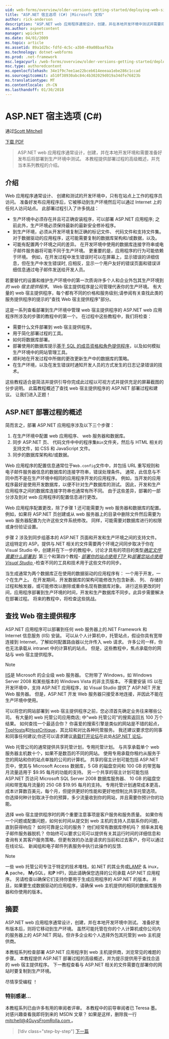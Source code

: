 ```yaml
---
uid: web-forms/overview/older-versions-getting-started/deploying-web-site-projects/asp-net-hosting-options-cs
title: "ASP.NET 宿主选项 (C#) |Microsoft 文档"
author: rick-anderson
description: "ASP.NET web 应用程序通常设计，创建，并在本地开发环境中测试并需要将其部署到生产环境 o..."
ms.author: aspnetcontent
manager: wpickett
ms.date: 04/01/2009
ms.topic: article
ms.assetid: 89a1d2bc-fdfd-4c5c-a3b0-49a08baaf63a
ms.technology: dotnet-webforms
ms.prod: .net-framework
msc.legacyurl: /web-forms/overview/older-versions-getting-started/deploying-web-site-projects/asp-net-hosting-options-cs
msc.type: authoredcontent
ms.openlocfilehash: 34e1f9c7ee1ae22bceb614eeeaa1ebe286c1ccad
ms.sourcegitcommit: a510f38930abc84c4b302029d019a34dfe76823b
ms.translationtype: MT
ms.contentlocale: zh-CN
ms.lasthandoff: 01/30/2018
---
```

<a name="aspnet-hosting-options-c"></a>ASP.NET 宿主选项 (C#)
====================
通过[Scott Mitchell](https://twitter.com/ScottOnWriting)

[下载 PDF](http://download.microsoft.com/download/E/8/9/E8920AE6-D441-41A7-8A77-9EF8FF970D8B/aspnet_tutorial01_Basics_cs.pdf)

> ASP.NET web 应用程序通常设计，创建，并在本地开发环境和需要准备好发布后将部署到生产环境中测试。 本教程提供部署过程的高级概述，并充当本系列教程的介绍。


## <a name="introduction"></a>介绍

Web 应用程序通常设计、 创建和测试的开发环境中，只有在站点上工作的程序员访问。 准备好发布应用程序后，它被移动到生产环境然后可以通过 Internet 上的任何人访问站点。 此部署过程引入了许多挑战：

- 生产环境中必须存在并且可正确安装程序，可以部署 ASP.NET 应用程序; 之前此外，生产环境必须保持最新的最新安全修补程序。
- 到生产环境，必须从开发环境复制正确的标记文件、 代码文件和支持文件集。 对于数据驱动的应用程序，这可能需要复制的数据库架构和/或数据，以及。
- 可能有配置两个环境之间的差异。 在开发环境中使用的数据库连接字符串或电子邮件服务器将可能不同于生产环境。 更重要的是，应用程序的行为可能依赖于环境。 例如，在开发过程中发生错误时可以在屏幕上，显示错误的详细信息，但在生产中发生错误时, 应相反，显示一个用户友好的错误页面和错误详细信息通过电子邮件发送给开发人员。

若要替代的设置和维护生产环境中的第一次质询许多个人和企业外包其生产环境到*的 web 宿主提供程序*。 Web 宿主提供程序是公司管理代表你的生产环境。 有大量的 web 宿主提供程序，每个都有不同的价格和服务级别;请参阅有关查找此类的服务提供程序的提示的"查找 Web 宿主提供程序"部分。

这是一系列查看部署到生产环境中管理 web 宿主提供程序的 ASP.NET web 应用程序所涉及的步骤的教程中的第一个。 在过程中这些教程中，我们将检查：

- 需要什么文件部署到 web 宿主提供程序。
- 用于简化部署过程的工具。
- 如何将数据库部署。
- 部署使用的数据库提示[基于 SQL 的成员资格和角色提供程序](../../older-versions-security/membership/creating-the-membership-schema-in-sql-server-cs.md)，以及如何模拟生产环境中的网站管理工具。
- 顺利地在开发过程中所做的更改更新生产中的数据库的策略。
- 在生产环境，以及在发生错误时通知开发人员的方式发生的日志记录错误的技术。

这些教程适合是简洁并提供引导你完成此过程以可视方式并提供充足的屏幕截图的分步说明。 此篇教程概述了查找 web 宿主提供程序的 ASP.NET 部署过程和建议。 让我们进入正题！

## <a name="an-overview-of-the-aspnet-deployment-process"></a>ASP.NET 部署过程的概述

简而言之，部署 ASP.NET 应用程序涉及以下三个步骤：

1. 在生产环境中配置 web 应用程序、 web 服务器和数据库。
2. 同步 ASP.NET 页、 代码文件中中的程序集`Bin`文件夹，然后与 HTML 相关的支持文件，如 CSS 和 JavaScript 文件。
3. 同步的数据库架构和/或数据。

Web 应用程序的配置信息通常位于`Web.config`文件中，并包括 URL 重写规则和电子邮件服务器信息的数据库的连接字符串，错误处理条件。 通常，此信息与不同中而不是在生产环境中相同的应用程序开发的应用程序。 例如，当开发的应用程序最好是使用开发数据库，以便不针对生产数据库的测试。 因此，开发和生产应用程序之间的数据库连接字符串也通常有所不同。 由于这些差异，部署的一部分涉及到对 web 应用程序的配置信息进行更改。

Web 应用程序配置更改，除了步骤 1 还可能需要为 web 服务器和数据库的配置。 例如，如果将 ASP.NET 页创建或从 web 服务器上的目录中删除文件然后需要为 web 服务器配置为允许这些文件系统修改。 同样，可能需要对数据库进行的权限或身份验证设置。


步骤 2 涉及到同步组基本的 ASP.NET 页面和开发和生产环境之间的支持文件。 这组特定的 ASP。提供与.NET 相关的文件需要两个环境之间同步取决于你在 Visual Studio 中，创建并在下一步的教程中，讨论才具有的项目的类型[*确定文件需要什么部署到*](determining-what-files-need-to-be-deployed-cs.md). 第三个和第四个教程- [*部署你的站点使用 FTP* ](deploying-your-site-using-an-ftp-client-cs.md)和[*部署您站点使用 Visual Studio* ](deploying-your-site-using-visual-studio-cs.md) -检查不同的工具和技术用于这些文件的同步。

当生成通常为两个数据库正在使用的数据驱动的应用程序有： 一个用于开发，一个在生产上。 在开发期间，开发数据库的架构可能修改为包含新表、 列、 存储的过程和触发器，或可能修改以删除或重命名现有数据库对象。 进行这些更改的时间，应用程序部署到生产环境的时间，开发和生产数据库不同步。此异步需要解决在部署过程。 将来的教程中，将检查这些挑战。

## <a name="finding-a-web-host-provider"></a>查找 Web 宿主提供程序

ASP.NET 应用程序可以部署到任何 web 服务器上的.NET Framework 和 Internet 信息服务 (IIS) 安装。 可以从个人计算机中，托管站点，假设你具有宽带连接到 Internet，了解如何配置路由器以允许传入 web 请求。 许多公司一样，你也无法承载从 intranet 中的计算机的站点。 但是，这些教程中，焦点承载你的网站与 web 宿主提供程序。

> [!NOTE]
> [IIS](https://www.iis.net/)是 Microsoft 的企业级 web 服务器。 它附带了 Windows，如 Windows Server 2008 和某些版本的 Windows Vista 的非主页版本。 不需要安装 IIS 以在开发环境中，支持 ASP.NET 应用程序，如 Visual Studio 提供了 ASP.NET 开发 Web 服务器。 但是，ASP.NET 开发 Web 服务器只接受本地连接，并因此不能在生产环境中使用。


可以将您的网站部署到 web 宿主提供程序之前，您必须首先确定业务往来哪些公司。 有大量的 web 托管公司应用商店; 中"web 托管公司"的搜索返回五 100 万个结果。 如何查找一个最适合你？ 你喜爱的搜索引擎是类似的网站是不错的起点， [TopHosts](http://www.tophosts.com/)和[HostCritique](http://www.hostcritique.net/)，其比较和对比各种托管服务。 我还建议要求您的同事和同事任何建议;你还可以请求建议[承载打开论坛](https://forums.asp.net/158.aspx)在此处[ASP.NET 论坛](https://forums.asp.net/)。

Web 托管公司的通常提供共享托管计划，专用托管计划。 与共享承载单个 web 服务器主机数十个，如果不是数百的不同的网站。 使用专用承载你租约从服务于您的网站和你的站点单独的公司的计算机。 共享的宿主计划可能包括 ASP.NET 页中，使其与 Microsoft Access 数据库，5 GB 的磁盘空间和 100 GB 的带宽每月流量适用于 $9.95 每月的功能的支持。 另一个共享的宿主计划可能包括 ASP.NET 页访问 Microsoft SQL Server 2008 数据库服务器、 10 GB 的磁盘空间和带宽每月流量的 250 GB $19.95 每月的支持。 专用托管计划通常成本更高，成本计算数百美元，每个月，但提供更好的性能和更好地控制比共享托管选项。 你选择何种计划取决于你的预算，多少流量收到你的网站，并且需要你预计你的功能。

选择 web 宿主提供程序时的两个重要注意事项是客户服务和服务质量。 如果你有一个问题或配置问题，如何长时间从提交到 web 主机的支持人员联系你的问题，直到获得响应？ 如何可靠是公司的服务？ 他们经常有数据库停机吗？ 频率未其电子邮件服务器脱机？ 你始终可以要求公司可以提供有关其运行时间的详细信息和查询有关其客户服务策略，但更有效的办法是请求的当前和过去客户，你可以通过在线论坛、 新闻组和电子邮件列表服务中执行此操作的反馈.

> [!NOTE]
> 一些 web 托管公司专注于特定的技术堆栈，如.NET 的其业务或[LAMP](http://en.wikipedia.org/wiki/LAMP_stack) (**L** inux， **A** pache， **M**ySQL，和**P** HP)，因此请确保您选择的公司承载 ASP.NET 应用程序。 另请检查以确保它们支持你要用于生成应用程序的 ASP.NET 的版本。 并且，如果要生成数据驱动的应用程序，请确保 web 主机提供的相同的数据库服务器和你使用的版本。


## <a name="summary"></a>摘要

ASP.NET web 应用程序通常设计，创建，并在本地开发环境中测试。 准备好发布版本后，则将它移动到生产环境。 虽然可能托管在你的个人计算机或你公司内的服务器上的 ASP.NET 网站，但许多企业和个人选择外包其托管到 web 主机提供商。

本教程系列检查部署 ASP.NET 应用程序到 web 主机提供商，浏览常见的难题的步骤。 本教程提供 ASP.NET 部署过程的高级概述，并为提示提供用于查找合适的 web 宿主提供程序。 下一教程查看与 ASP.NET 相关的文件需要在部署你的网站时要复制到生产环境。

尽情享受编程 ！

### <a name="special-thanks-to"></a>特别感谢...

本教程系列已由许多有用的审阅者评审。 本教程中的前导审阅者已 Teresa 墨。 对感兴趣查看我即将到来的 MSDN 文章？ 如果是这样，删除我一行[ mitchell@4GuysFromRolla.com ](mailto:mitchell@4GuysFromRolla.com)。

>[!div class="step-by-step"]
[下一篇](determining-what-files-need-to-be-deployed-cs.md)
